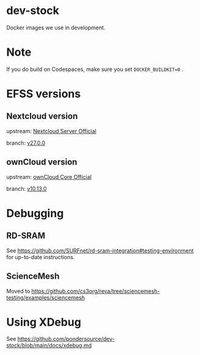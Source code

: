 # dev-stock
Docker images we use in development.

# Note
If you do build on Codespaces, make sure you set `DOCKER_BUILDKIT=0` .

# EFSS versions
## Nextcloud version

upstream: [Nextcloud Server Official](https://github.com/nextcloud/server)

branch: [v27.0.0](https://github.com/nextcloud/server/releases/tag/v27.0.0)

## ownCloud version

upstream: [ownCloud Core Official](https://github.com/owncloud/core)

branch: [v10.13.0](https://github.com/owncloud/core/releases/tag/v10.13.0)

# Debugging
## RD-SRAM
See https://github.com/SURFnet/rd-sram-integration#testing-environment for up-to-date instructions.

## ScienceMesh
Moved to https://github.com/cs3org/reva/tree/sciencemesh-testing/examples/sciencemesh

# Using XDebug
See https://github.com/pondersource/dev-stock/blob/main/docs/xdebug.md
